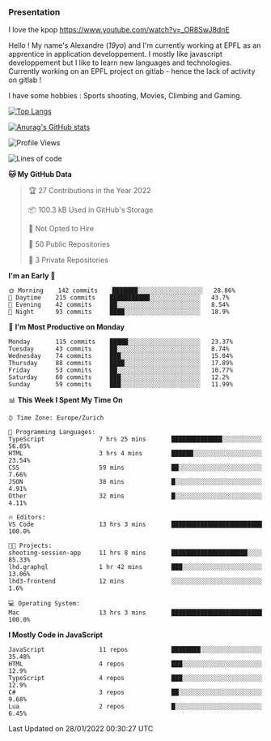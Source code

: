### Presentation

I love the kpop https://www.youtube.com/watch?v=_OR8SwJ8dnE

Hello ! My name's Alexandre (_19yo_) and I'm currently working at EPFL as an apprentice in application developpement. I mostly like javascript developpement but I like to learn new languages and technologies. Currently working on an EPFL project on gitlab - hence the lack of activity on gitlab !

I have some hobbies : Sports shooting, Movies, Climbing and Gaming.

[![Top Langs](https://github-readme-stats.vercel.app/api/top-langs/?username=jaavlex&layout=compact&langs_count=8&theme=react)](https://github.com/anuraghazra/github-readme-stats)

[![Anurag's GitHub stats](https://github-readme-stats.vercel.app/api?username=jaavlex&theme=react&show_icons=true&count_private=true)](https://github.com/anuraghazra/github-readme-stats)

<!--START_SECTION:waka-->
![Profile Views](http://img.shields.io/badge/Profile%20Views-3-blue)

![Lines of code](https://img.shields.io/badge/From%20Hello%20World%20I%27ve%20Written-197%20Thousand%20lines%20of%20code-blue)

**🐱 My GitHub Data** 

> 🏆 27 Contributions in the Year 2022
 > 
> 📦 100.3 kB Used in GitHub's Storage 
 > 
> 🚫 Not Opted to Hire
 > 
> 📜 50 Public Repositories 
 > 
> 🔑 3 Private Repositories  
 > 
**I'm an Early 🐤** 

```text
🌞 Morning    142 commits    ███████░░░░░░░░░░░░░░░░░░   28.86% 
🌆 Daytime    215 commits    ███████████░░░░░░░░░░░░░░   43.7% 
🌃 Evening    42 commits     ██░░░░░░░░░░░░░░░░░░░░░░░   8.54% 
🌙 Night      93 commits     ████░░░░░░░░░░░░░░░░░░░░░   18.9%

```
📅 **I'm Most Productive on Monday** 

```text
Monday       115 commits    █████░░░░░░░░░░░░░░░░░░░░   23.37% 
Tuesday      43 commits     ██░░░░░░░░░░░░░░░░░░░░░░░   8.74% 
Wednesday    74 commits     ███░░░░░░░░░░░░░░░░░░░░░░   15.04% 
Thursday     88 commits     ████░░░░░░░░░░░░░░░░░░░░░   17.89% 
Friday       53 commits     ██░░░░░░░░░░░░░░░░░░░░░░░   10.77% 
Saturday     60 commits     ███░░░░░░░░░░░░░░░░░░░░░░   12.2% 
Sunday       59 commits     ███░░░░░░░░░░░░░░░░░░░░░░   11.99%

```


📊 **This Week I Spent My Time On** 

```text
⌚︎ Time Zone: Europe/Zurich

💬 Programming Languages: 
TypeScript               7 hrs 25 mins       ██████████████░░░░░░░░░░░   56.85% 
HTML                     3 hrs 4 mins        ██████░░░░░░░░░░░░░░░░░░░   23.54% 
CSS                      59 mins             ██░░░░░░░░░░░░░░░░░░░░░░░   7.66% 
JSON                     38 mins             █░░░░░░░░░░░░░░░░░░░░░░░░   4.91% 
Other                    32 mins             █░░░░░░░░░░░░░░░░░░░░░░░░   4.11%

🔥 Editors: 
VS Code                  13 hrs 3 mins       █████████████████████████   100.0%

🐱‍💻 Projects: 
shooting-session-app     11 hrs 8 mins       █████████████████████░░░░   85.33% 
lhd.graphql              1 hr 42 mins        ███░░░░░░░░░░░░░░░░░░░░░░   13.06% 
lhd3-frontend            12 mins             ░░░░░░░░░░░░░░░░░░░░░░░░░   1.6%

💻 Operating System: 
Mac                      13 hrs 3 mins       █████████████████████████   100.0%

```

**I Mostly Code in JavaScript** 

```text
JavaScript               11 repos            ████████░░░░░░░░░░░░░░░░░   35.48% 
HTML                     4 repos             ███░░░░░░░░░░░░░░░░░░░░░░   12.9% 
TypeScript               4 repos             ███░░░░░░░░░░░░░░░░░░░░░░   12.9% 
C#                       3 repos             ██░░░░░░░░░░░░░░░░░░░░░░░   9.68% 
Lua                      2 repos             █░░░░░░░░░░░░░░░░░░░░░░░░   6.45%

```



 Last Updated on 28/01/2022 00:30:27 UTC
<!--END_SECTION:waka-->
